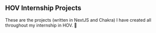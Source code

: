 ## HOV Internship Projects

These are the projects (written in NextJS and Chakra) I have created all throughout my internship in HOV. 🚀
